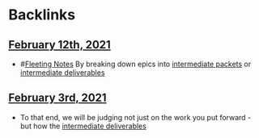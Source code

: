 
# Backlinks
## [February 12th, 2021](<February 12th, 2021.md>)
- #[Fleeting Notes](<Fleeting Notes.md>) By breaking down epics into [intermediate packets](<intermediate packets.md>) or [intermediate deliverables](<intermediate deliverables.md>)

## [February 3rd, 2021](<February 3rd, 2021.md>)
- To that end, we will be judging not just on the work you put forward - but how the [intermediate deliverables](<intermediate deliverables.md>)

